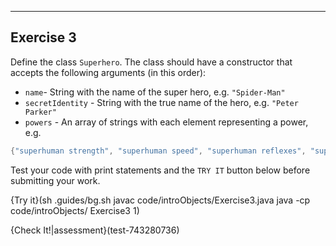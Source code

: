 ----------

## Exercise 3

Define the class `Superhero`. The class should have a constructor that accepts the following arguments (in this order):

* `name`- String with the name of the super hero, e.g. `"Spider-Man"`
* `secretIdentity` - String with the true name of the hero, e.g. `"Peter Parker"`
* `powers` - An array of strings with each element representing a power, e.g.
```java
{"superhuman strength", "superhuman speed", "superhuman reflexes", "superhuman durability", "healing factor", "spider-sense alert", "heightened senses", "wallcrawling"}
```

Test your code with print statements and the `TRY IT` button below before submitting your work.

{Try it}(sh .guides/bg.sh javac code/introObjects/Exercise3.java java -cp code/introObjects/ Exercise3 1)

{Check It!|assessment}(test-743280736)
